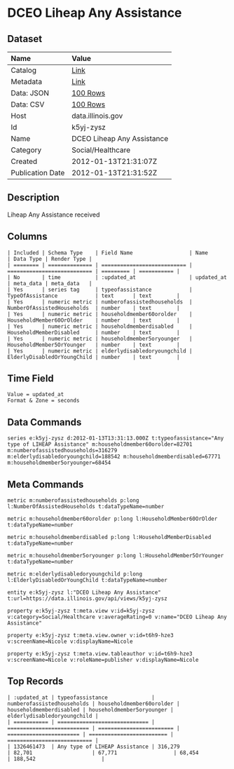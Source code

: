 # DCEO Liheap Any Assistance

## Dataset

| Name | Value |
| :--- | :---- |
| Catalog | [Link](https://catalog.data.gov/dataset/dceo-liheap-any-assistance-167a7) |
| Metadata | [Link](https://data.illinois.gov/api/views/k5yj-zysz) |
| Data: JSON | [100 Rows](https://data.illinois.gov/api/views/k5yj-zysz/rows.json?max_rows=100) |
| Data: CSV | [100 Rows](https://data.illinois.gov/api/views/k5yj-zysz/rows.csv?max_rows=100) |
| Host | data.illinois.gov |
| Id | k5yj-zysz |
| Name | DCEO Liheap Any Assistance |
| Category | Social/Healthcare |
| Created | 2012-01-13T21:31:07Z |
| Publication Date | 2012-01-13T21:31:52Z |

## Description

Liheap Any Assistance received

## Columns

```ls
| Included | Schema Type    | Field Name                  | Name                        | Data Type | Render Type |
| ======== | ============== | =========================== | =========================== | ========= | =========== |
| No       | time           | :updated_at                 | updated_at                  | meta_data | meta_data   |
| Yes      | series tag     | typeofassistance            | TypeOfAssistance            | text      | text        |
| Yes      | numeric metric | numberofassistedhouseholds  | NumberOfAssistedHouseholds  | number    | text        |
| Yes      | numeric metric | householdmember60orolder    | HouseholdMember60OrOlder    | number    | text        |
| Yes      | numeric metric | householdmemberdisabled     | HouseholdMemberDisabled     | number    | text        |
| Yes      | numeric metric | householdmember5oryounger   | HouseholdMember5OrYounger   | number    | text        |
| Yes      | numeric metric | elderlydisabledoryoungchild | ElderlyDisabledOrYoungChild | number    | text        |
```

## Time Field

```ls
Value = updated_at
Format & Zone = seconds
```

## Data Commands

```ls
series e:k5yj-zysz d:2012-01-13T13:31:13.000Z t:typeofassistance="Any type of LIHEAP Assistance" m:householdmember60orolder=82701 m:numberofassistedhouseholds=316279 m:elderlydisabledoryoungchild=188542 m:householdmemberdisabled=67771 m:householdmember5oryounger=68454
```

## Meta Commands

```ls
metric m:numberofassistedhouseholds p:long l:NumberOfAssistedHouseholds t:dataTypeName=number

metric m:householdmember60orolder p:long l:HouseholdMember60OrOlder t:dataTypeName=number

metric m:householdmemberdisabled p:long l:HouseholdMemberDisabled t:dataTypeName=number

metric m:householdmember5oryounger p:long l:HouseholdMember5OrYounger t:dataTypeName=number

metric m:elderlydisabledoryoungchild p:long l:ElderlyDisabledOrYoungChild t:dataTypeName=number

entity e:k5yj-zysz l:"DCEO Liheap Any Assistance" t:url=https://data.illinois.gov/api/views/k5yj-zysz

property e:k5yj-zysz t:meta.view v:id=k5yj-zysz v:category=Social/Healthcare v:averageRating=0 v:name="DCEO Liheap Any Assistance"

property e:k5yj-zysz t:meta.view.owner v:id=t6h9-hze3 v:screenName=Nicole v:displayName=Nicole

property e:k5yj-zysz t:meta.view.tableauthor v:id=t6h9-hze3 v:screenName=Nicole v:roleName=publisher v:displayName=Nicole
```

## Top Records

```ls
| :updated_at | typeofassistance              | numberofassistedhouseholds | householdmember60orolder | householdmemberdisabled | householdmember5oryounger | elderlydisabledoryoungchild | 
| =========== | ============================= | ========================== | ======================== | ======================= | ========================= | =========================== | 
| 1326461473  | Any type of LIHEAP Assistance | 316,279                    | 82,701                   | 67,771                  | 68,454                    | 188,542                     | 
```